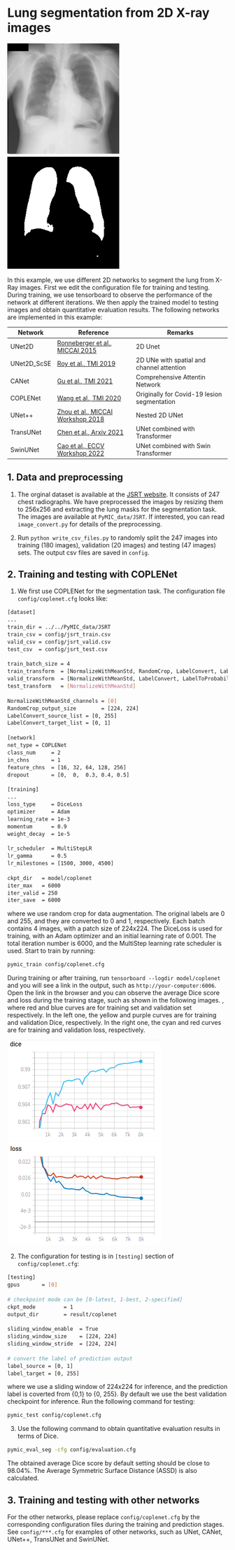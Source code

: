 # Lung segmentation from 2D X-ray images

![image_example](./picture/JPCLN002.png)
![label_example](./picture/JPCLN002_seg.png)

In this example, we use different 2D networks to segment the lung from X-Ray images. First we edit the configuration file for training and testing. During training, we use tensorboard to observe the performance of the network at different iterations. We then apply the trained model to testing images and obtain quantitative evaluation results. The following networks are implemented in this example:

|Network  |Reference | Remarks|
|---|---| ---|
|UNet2D | [Ronneberger et al., MICCAI 2015][unet_paper]|  2D Unet|
|UNet2D_ScSE |[Roy et al., TMI 2019][scse_paper]| 2D UNe with spatial and channel attention |
|CANet| [Gu et al., TMI 2021][canet_paper]| Comprehensive Attentin Network|
|COPLENet | [Wang et al., TMI 2020][coplenet]| Originally for Covid-19 lesion segmentation|
|UNet++ | [Zhou et al., MICCAI Workshop 2018][unet++]| Nested 2D UNet |
|TransUNet | [Chen et al., Arxiv 2021][transunet]|  UNet combined with Transformer |
|SwinUNet|  [Cao et al., ECCV Workshop 2022][swinunet]| UNet combined with Swin Transformer |

[unet_paper]:https://link.springer.com/chapter/10.1007/978-3-319-24574-4_28
[scse_paper]:https://ieeexplore.ieee.org/document/8447284
[canet_paper]:https://ieeexplore.ieee.org/abstract/document/9246575
[coplenet]:https://ieeexplore.ieee.org/document/9109297
[unet++]:https://link.springer.com/chapter/10.1007/978-3-030-00889-5_1
[transunet]:https://arxiv.org/abs/2102.04306
[swinunet]:https://link.springer.com/chapter/10.1007/978-3-031-25066-8_9

## 1. Data and preprocessing

1. The orginal dataset is available at the [JSRT website][jsrt_link]. It consists of 247 chest radiographs. We have preprocessed the images by resizing them to 256x256 and extracting the lung masks for the segmentation task. The images are available at `PyMIC_data/JSRT`. If interested, you can read `image_convert.py` for details of the preprocessing.  

2. Run `python write_csv_files.py` to randomly split the 247 images into training (180 images), validation (20 images) and testing (47 images) sets. The output csv files are saved in `config`.

[jsrt_link]:http://db.jsrt.or.jp/eng.php

## 2. Training and testing with COPLENet

1. We first use COPLENet for the segmentation task. The configuration file `config/coplenet.cfg` looks like: 

```bash
[dataset]
...
train_dir = ../../PyMIC_data/JSRT
train_csv = config/jsrt_train.csv
valid_csv = config/jsrt_valid.csv
test_csv  = config/jsrt_test.csv

train_batch_size = 4
train_transform  = [NormalizeWithMeanStd, RandomCrop, LabelConvert, LabelToProbability]
valid_transform  = [NormalizeWithMeanStd, LabelConvert, LabelToProbability]
test_transform   = [NormalizeWithMeanStd]

NormalizeWithMeanStd_channels = [0]
RandomCrop_output_size        = [224, 224]
LabelConvert_source_list = [0, 255]
LabelConvert_target_list = [0, 1]

[network]
net_type = COPLENet
class_num     = 2
in_chns       = 1
feature_chns  = [16, 32, 64, 128, 256]
dropout       = [0,  0,  0.3, 0.4, 0.5]

[training]
...
loss_type     = DiceLoss
optimizer     = Adam
learning_rate = 1e-3
momentum      = 0.9
weight_decay  = 1e-5

lr_scheduler  = MultiStepLR
lr_gamma      = 0.5
lr_milestones = [1500, 3000, 4500]

ckpt_dir   = model/coplenet
iter_max   = 6000
iter_valid = 250
iter_save  = 6000
```

where we use random crop for data augmentation. The original labels are 0 and 255, and they are converted to 0 and 1, respectively.  Each batch contains 4 images, with a patch size of 224x224. The DiceLoss is used for training, with an Adam optimizer and an initial learning rate of 0.001. The total iteration number is 6000, and the MultiStep learning rate scheduler is used.  Start to train by running:

 
```bash
pymic_train config/coplenet.cfg
```

During training or after training, run `tensorboard --logdir model/coplenet` and you will see a link in the output, such as `http://your-computer:6006`. Open the link in the browser and you can observe the average Dice score and loss during the training stage, such as shown in the following images. , where red and blue curves are for training set and validation set respectively. In the left one, the yellow and purple curves are for training and validation Dice,  respectively.  In the right one, the cyan and red curves are for training and validation loss,  respectively. 

![avg_dice](./picture/jsrt_avg_dice.png)
![avg_loss](./picture/jsrt_avg_loss.png)


2. The configuration for testing is in `[testing]` section of `config/coplenet.cfg`:

```bash
[testing]
gpus       = [0]

# checkpoint mode can be [0-latest, 1-best, 2-specified]
ckpt_mode         = 1
output_dir        = result/coplenet

sliding_window_enable  = True
sliding_window_size    = [224, 224]
sliding_window_stride  = [224, 224]

# convert the label of prediction output
label_source = [0, 1]
label_target = [0, 255]
```

where we use a sliding window of 224x224 for inference, and the prediction label is coverted from {0,1} to {0, 255}. By default we use the best validation checkpoint for inference. Run the following command for testing:

```bash
pymic_test config/coplenet.cfg
```

3. Use the following command to obtain quantitative evaluation results in terms of Dice. 

```bash
pymic_eval_seg -cfg config/evaluation.cfg
```

The obtained average Dice score by default setting should be close to 98.04%. The Average Symmetric Surface Distance (ASSD) is also calculated. 


## 3. Training and testing with other networks

For the other networks, please replace `config/coplenet.cfg` by the corresponding configuration files during the training and prediction stages. See `config/***.cfg` for examples of other networks, such as UNet, CANet, UNet++, TransUNet and SwinUNet.

